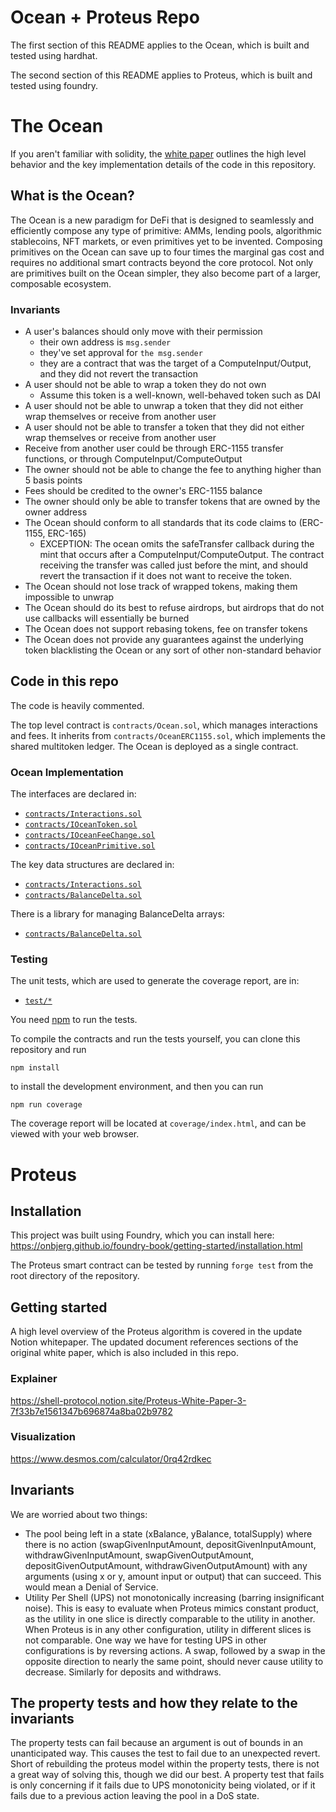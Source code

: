# Ocean + Proteus Repo
The first section of this README applies to the Ocean, which is built and tested using hardhat.

The second section of this README applies to Proteus, which is built and tested using foundry.
# The Ocean

If you aren't familiar with solidity, the [white paper](Ocean_-_Shell_v2_Part_2.pdf) outlines the high level behavior and the key implementation details of the code in this repository.

## What is the Ocean?
The Ocean is a new paradigm for DeFi that is designed to seamlessly and efficiently compose any type of primitive: AMMs, lending pools, algorithmic stablecoins, NFT markets, or even primitives yet to be invented. Composing primitives on the Ocean can save up to four times the marginal gas cost and requires no additional smart contracts beyond the core protocol. Not only are primitives built on the Ocean simpler, they also become part of a larger, composable ecosystem.

### Invariants
 - A user's balances should only move with their permission
    - their own address is `msg.sender`
    - they've set approval for `the msg.sender`
    - they are a contract that was the target of a ComputeInput/Output, and they did not revert the transaction
 - A user should not be able to wrap a token they do not own
    - Assume this token is a well-known, well-behaved token such as DAI
 - A user should not be able to unwrap a token that they did not either wrap themselves or receive from another user
 - A user should not be able to transfer a token that they did not either wrap themselves or receive from another user
 - Receive from another user could be through ERC-1155 transfer functions, or through ComputeInput/ComputeOutput
 - The owner should not be able to change the fee to anything higher than 5 basis points
 - Fees should be credited to the owner's ERC-1155 balance
 - The owner should only be able to transfer tokens that are owned by the owner address
 - The Ocean should conform to all standards that its code claims to (ERC-1155, ERC-165)
    - EXCEPTION: The ocean omits the safeTransfer callback during the mint that occurs after a ComputeInput/ComputeOutput.  The contract receiving the transfer was called just before the mint, and should revert the transaction if it does not want to receive the token.
 - The Ocean should not lose track of wrapped tokens, making them impossible to unwrap
 - The Ocean should do its best to refuse airdrops, but airdrops that do not use callbacks will essentially be burned
 - The Ocean does not support rebasing tokens, fee on transfer tokens
 - The Ocean does not provide any guarantees against the underlying token blacklisting the Ocean or any sort of other non-standard behavior

## Code in this repo

The code is heavily commented.

The top level contract is `contracts/Ocean.sol`, which manages interactions and fees.  It inherits from `contracts/OceanERC1155.sol`, which implements the shared multitoken ledger.  The Ocean is deployed as a single contract.

### Ocean Implementation
The interfaces are declared in:
 - [`contracts/Interactions.sol`](contracts/Interactions.sol)
 - [`contracts/IOceanToken.sol`](contracts/IOceanToken.sol)
 - [`contracts/IOceanFeeChange.sol`](contracts/IOceanFeeChange.sol)
 - [`contracts/IOceanPrimitive.sol`](contracts/IOceanPrimitive.sol)

The key data structures are declared in:
 - [`contracts/Interactions.sol`](contracts/Interactions.sol)
 - [`contracts/BalanceDelta.sol`](contracts/BalanceDelta.sol)

There is a library for managing BalanceDelta arrays:
 - [`contracts/BalanceDelta.sol`](contracts/BalanceDelta.sol)

### Testing
The unit tests, which are used to generate the coverage report, are in:
 - [`test/*`](test/)

You need [npm](https://nodejs.org) to run the tests.

To compile the contracts and run the tests yourself, you can clone this repository and run
```shell
npm install
```
to install the development environment, and then you can run
```shell
npm run coverage
```
The coverage report will be located at `coverage/index.html`, and can be viewed with your web browser.

# Proteus
## Installation
This project was built using Foundry, which you can install here: https://onbjerg.github.io/foundry-book/getting-started/installation.html

The Proteus smart contract can be tested by running `forge test` from the root directory of the repository.

## Getting started
A high level overview of the Proteus algorithm is covered in the update Notion whitepaper. The updated document references sections of the original white paper, which is also included in this repo.
### Explainer
https://shell-protocol.notion.site/Proteus-White-Paper-3-7f33b7e1561347b696874a8ba02b9782
### Visualization
https://www.desmos.com/calculator/0rq42rdkec
## Invariants
We are worried about two things:
 - The pool being left in a state (xBalance, yBalance, totalSupply) where there is no action (swapGivenInputAmount, depositGivenInputAmount, withdrawGivenInputAmount, swapGivenOutputAmount, depositGivenOutputAmount, withdrawGivenOutputAmount) with any arguments (using x or y, amount input or output) that can succeed.  This would mean a Denial of Service.
 - Utility Per Shell (UPS) not monotonically increasing (barring insignificant noise).  This is easy to evaluate when Proteus mimics constant product, as the utility in one slice is directly comparable to the utility in another.  When Proteus is in any other configuration, utility in different slices is not comparable.  One way we have for testing UPS in other configurations is by reversing actions.  A swap, followed by a swap in the opposite direction to nearly the same point, should never cause utility to decrease.  Similarly for deposits and withdraws.

## The property tests and how they relate to the invariants
The property tests can fail because an argument is out of bounds in an unanticipated way.  This causes the test to fail due to an unexpected revert.  Short of rebuilding the proteus model within the property tests, there is not a great way of solving this, though we did our best.  A property test that fails is only concerning if it fails due to UPS monotonicity being violated, or if it fails due to a previous action leaving the pool in a DoS state.
